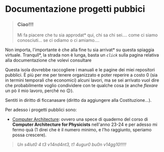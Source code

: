 # Documentazione progetti pubbici

> ### Ciao!!! 
>
> Mi fa piacere che tu sia approdat* qui, 
> chi sa chi sei.... come ci siamo conosciuti... se ci odiamo o ci amiamo....

Non importa, l'importante è che alla fine tu sia arrivat* su questa spiaggia virtuale.
Tranqull*, la strada non è lunga, basta un *`click`* sulla pagina relativa alla documentazione che volevi consultare

Questa isola dovrebbe raccogliere i manuali e le pagine dei miei repositori pubblici. 
È più per me per tenere organizzato e poter reperire a costo 0 (sia in termini temporali che economici) alcuni lavori,
ma se sei arrivato vuol dire che probabilmente voglio condividere con te qualche cosa 
(e anche *flexare* un pò il mio lavoro, perché no 😉).

Sentiti in diritto di ficcanasare (diritto da aggiungere alla Costituzione...).

Per adesso i progetti pubblici sono:
- [Computer Architecture](https://gvoreste.github.io/ComputerArchitecture/): ovvero una spece di quaderno del corso di **Computer Architecture for Physicists** nell'anno 23-24
e per adesso mi fermo quà (1 direi che è il numero minimo, e l'ho raggiunto, speriamo possa crescere).

> *Un s4lut0 4 t3 v14nd4nt3, t1 4ugur0 bu0n v14gg10!!!!!*
